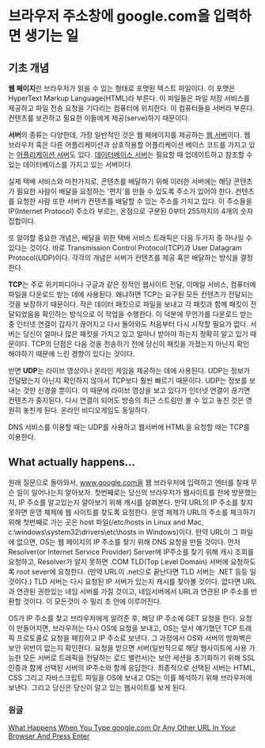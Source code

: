 # 브라우저 주소창에 google.com을 입력하면 생기는 일

## 기초 개념

**웹 페이지**란 브라우저가 읽을 수 있는 형태로 포맷된 텍스트 파일이다. 이 포맷은 HyperText Markup Language(HTML)라 부른다. 이 파일들은 파일 저장 서비스를 제공하고 파일 전송 요청을 기다리는 컴퓨터에 위치한다. 이 컴퓨터들을 서버라 부른다. 컨텐츠를 보관하고 필요한 이들에게 제공(serve)하기 때문이다.

**서버**의 종류는 다양한데, 가장 일반적인 것은 웹 페에이지를 제공하는 <U>웹 서버</U>이다. 웹 브라우저 혹은 다른 어플리케이션과 상호작용할 어플리케이션 베이스 코드를 가지고 있는 <U>어플리케이션 서버</U>도 있다. <U>데이터베이스 서버</U>는 필요할 때 업데이트하고 참조할 수 있는 데이터베이스를 가지고 있는 서버이다.

실제 택배 서비스와 마찬가지로, 콘텐츠를 배달하기 위해 이러한 서버에는 해당 콘텐츠가 필요한 사람이 배달을 요청하는 '편지'를 만들 수 있도록 주소가 있어야 한다. 컨텐츠를 요청한 사람 또한 서버가 컨텐츠를 배달할 수 있는 주소를 가지고 있다. 이 주소들을 IP(Internet Protocol) 주소라 부르는, 온점으로 구분된 0부터 255까지의 4개의 숫자 집합이다.

또 알야할 중요한 개념은, 배달을 위한 택배 서비스 트래픽은 다음 두가지 중 하나일 수 있다는 것이다. 바로 Transmission Control Protocol(TCP)과 User Datagram Protocol(UDP)이다. 각각의 개념은 서버가 컨텐츠를 제공 혹은 배달하는 방식을 결정한다.

**TCP**는 주로 위키피디아나 구글과 같은 정적인 웹사이트 전달, 이메일 서비스, 컴퓨터에 파일을 다운로드 받는 데에 사용된다. 왜냐하면 TCP는 요구된 모든 컨텐츠가 전달되는 것을 보장하기 때문이다.
작은 데이터 패킷으로 파일을 보내고 각 패킷과 함께 패킷이 전달되었음을 확인하는 방식으로 이 작업을 수행한다. 이 덕분에 무언가를 다운로드 받는 중 인터넷 연결이 갑자기 끊어지고 다시 돌아와도 처음부터 다시 시작할 필요가 없다. 서버는 당신이 얼마나 많은 패킷을 가지고 있고 얼마나 받아야 하는지 정확히 알고 있기 때문이다. TCP의 단점은 다음 것을 전송하기 전에 당신이 패킷을 가졌는지 아닌지 확인 해야하기 때문에 느린 경향이 있다는 것이다.

반면 **UDP**는 라이브 영상이나 온라인 게임을 제공하는 데에 사용된다. UDP는 정보가 전달됐는지 아닌지 확인하지 않아서 TCP보다 훨씬 빠르기 때문이다. UDP는 정보를 보내는 것만 신경쓸 뿐이다. 이 때문에 라이브 영상을 보고 있다가 인터넷 연결이 끊기면 컨텐츠가 중지된다. 다시 연결이 되어도 방송의 최근 스트림만 볼 수 있고 놓친 것은 영원히 놓친게 된다. 온라인 비디오게임도 동일하다.

DNS 서비스를 이용할 때는 UDP를 사용하고 웹서버에 HTML을 요청할 때는 TCP를 이용한다.

## What actually happens...

원래 질문으로 돌아와서, www.google.com을 웹 브라우저에 입력하고 엔터를 칠때 무슨 일이 일어나는지 알아보자. 첫번째로는 당신의 브라우저가 웹사이트를 전에 방문했는지, IP 주소를 알고있는지 알아보기 위해 캐시를 살펴본다. 만약 URL의 IP 주소를 찾지 못하면 운영 체제에 웹 사이트를 찾도록 요청한다. 운영 체제가 URL의 주소를 체크하기 위해 첫번째로 가는 곳은 host 파일(/etc/hosts in Linux and Mac, c:\windows\system32\drivers\etc\hosts in Windows)이다. 만약 URL이 그 파일에 없으면, OS는 웹 페이지의 IP 주소를 찾기 위해 DNS 요청을 만들 것이다. 먼저 Resolver(or Internet Service Provider) Server에 IP주소를 찾기 위해 캐시 조회를 요청하고, Resolver가 알지 못하면 .COM TLD(Top Level Domain) 서버에 요청하도록 root sever에 요청한다. (만약 URL이 .net으로 끝난다면 TLD 서버는 .NET 등등 일 것이다.) TLD 서버는 다시 요청된 IP 서버가 있는지 캐시를 찾아볼 것이다. 없다면 URL과 연관된 권한있는 네임 서버를 가질 것이고, 네임서버에서 URL과 연관된 IP 주소를 반환할 것이다. 이 모든것이 수 밀리 초 안에 이루어진다.

OS가 IP 주소를 찾고 브라우저에게 알려준 후, 해당 IP 주소에 GET 요청을 한다. 요청이 만들어지면, 브라우저는 다시 OS에 요청을 보내고, OS는 앞서 얘기했던 TCP 트래픽 프로토콜로 요청을 패킹하고 IP 주소로 보낸다. 그 과정에서 OS와 서버의 방화벽은 보안 위반이 없는지 확인한다. 요청을 받으면 서버(일반적으로 해당 웹사이트에 사용 가능한 모든 서버로 트래픽을 전달하는 로드 밸런서)는 보안 세션을 초기화하기 위해 SSL 인증과 함께 선택된 서버의 IP주소와 함께 응답한다. 최종적으로 선택된 서버는 HTML, CSS 그리고 자바스크립트 파일을 OS에 보내고 OS는 이를 해석하기 위해 브라우저에 보낸다. 그리고 당신은 당신이 알고 있는 웹사이트를 보게 된다.

### 원글

[What Happens When You Type google.com Or Any Other URL In Your Browser And Press Enter](https://www.linkedin.com/pulse/what-happens-when-you-type-googlecom-any-other-url-buitrago-vargas#:~:text=So%20back%20to%20the%20main,the%20IP%20address%20is%20known.)
